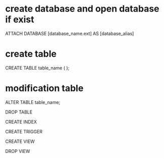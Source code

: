 # create database and open database if exist
ATTACH DATABASE [database_name.ext] AS [database_alias]

# create table
CREATE TABLE table_name (
);

# modification table
ALTER TABLE table_name;

DROP TABLE

CREATE INDEX

CREATE TRIGGER

CREATE VIEW

DROP VIEW
